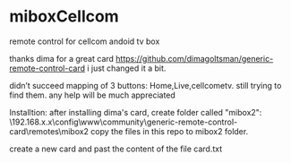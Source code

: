 # miboxCellcom
remote control for cellcom andoid tv box

thanks dima for a great card
https://github.com/dimagoltsman/generic-remote-control-card
i just changed it a bit.

didn’t succeed mapping of 3 buttons: Home,Live,cellcometv.
still trying to find them. any help will be much appreciated

Installtion:
after installing dima's card, create folder called "mibox2":
\\192.168.x.x\config\www\community\generic-remote-control-card\remotes\mibox2
copy the files in this repo to mibox2 folder.


create a new card and past the content of the file card.txt

